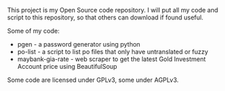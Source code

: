This project is my Open Source code repository. I will put all my code and script to this repository, so that others can download if found useful.

Some of my code:
  * pgen - a password generator using python
  * po-list - a script to list po files that only have untranslated or fuzzy
  * maybank-gia-rate - web scraper to get the latest Gold Investment Account price using BeautifulSoup

Some code are licensed under GPLv3, some under AGPLv3.